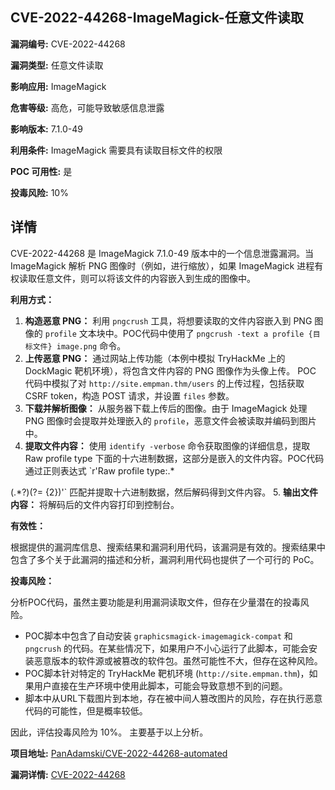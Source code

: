 ## CVE-2022-44268-ImageMagick-任意文件读取

**漏洞编号:** CVE-2022-44268

**漏洞类型:** 任意文件读取

**影响应用:** ImageMagick

**危害等级:** 高危，可能导致敏感信息泄露

**影响版本:** 7.1.0-49

**利用条件:** ImageMagick 需要具有读取目标文件的权限

**POC 可用性:** 是

**投毒风险:** 10%

## 详情

CVE-2022-44268 是 ImageMagick 7.1.0-49 版本中的一个信息泄露漏洞。当 ImageMagick 解析 PNG 图像时（例如，进行缩放），如果 ImageMagick 进程有权读取任意文件，则可以将该文件的内容嵌入到生成的图像中。 

**利用方式：**

1.  **构造恶意 PNG：**  利用 `pngcrush` 工具，将想要读取的文件内容嵌入到 PNG 图像的 `profile` 文本块中。POC代码中使用了 `pngcrush -text a profile {目标文件} image.png` 命令。  
2.  **上传恶意 PNG：**  通过网站上传功能（本例中模拟 TryHackMe 上的 DockMagic 靶机环境），将包含文件内容的 PNG 图像作为头像上传。  POC 代码中模拟了对 `http://site.empman.thm/users` 的上传过程，包括获取 CSRF token，构造 POST 请求，并设置 `files` 参数。 
3.  **下载并解析图像：**  从服务器下载上传后的图像。由于 ImageMagick 处理 PNG 图像时会提取并处理嵌入的 `profile`，恶意文件会被读取并编码到图片中。 
4.  **提取文件内容：**  使用 `identify -verbose` 命令获取图像的详细信息，提取 Raw profile type 下面的十六进制数据，这部分是嵌入的文件内容。POC代码通过正则表达式 `r'Raw profile type:.*

(.*?)(?=
{2})'` 匹配并提取十六进制数据，然后解码得到文件内容。 
5.  **输出文件内容：**  将解码后的文件内容打印到控制台。 

**有效性：**

根据提供的漏洞库信息、搜索结果和漏洞利用代码，该漏洞是有效的。搜索结果中包含了多个关于此漏洞的描述和分析，漏洞利用代码也提供了一个可行的 PoC。

**投毒风险：**

分析POC代码，虽然主要功能是利用漏洞读取文件，但存在少量潜在的投毒风险。  
*   POC脚本中包含了自动安装 `graphicsmagick-imagemagick-compat` 和 `pngcrush` 的代码。在某些情况下，如果用户不小心运行了此脚本，可能会安装恶意版本的软件源或被篡改的软件包。虽然可能性不大，但存在这种风险。
*   POC脚本针对特定的 TryHackMe 靶机环境 (`http://site.empman.thm`)，如果用户直接在生产环境中使用此脚本，可能会导致意想不到的问题。  
*   脚本中从URL下载图片到本地，存在被中间人篡改图片的风险，存在执行恶意代码的可能性，但是概率较低。

因此，评估投毒风险为 10%。 主要基于以上分析。


**项目地址:** [PanAdamski/CVE-2022-44268-automated](https://github.com/PanAdamski/CVE-2022-44268-automated)

**漏洞详情:** [CVE-2022-44268](https://nvd.nist.gov/vuln/detail/CVE-2022-44268)